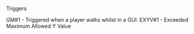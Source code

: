 Triggers

GM#1 - Triggered when a player walks whilst in a GUI.
EXYV#1 - Exceeded Maximum Allowed Y Value
